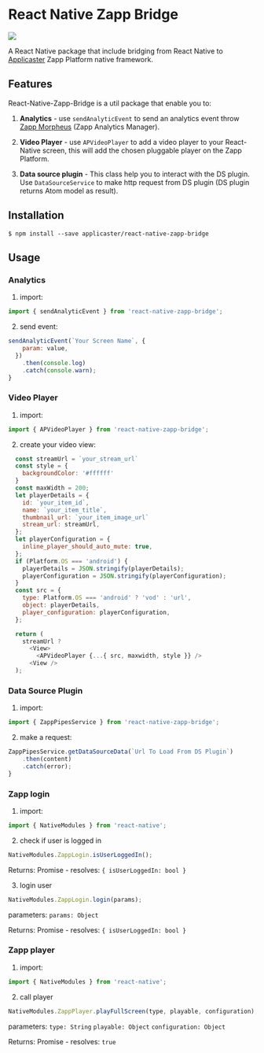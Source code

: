 # React Native Zapp Bridge

![](https://img.shields.io/badge/React%20Native-0.50.4-blue.svg)

A React Native package that include bridging from React Native to [Applicaster](http://www.applicaster.com) Zapp Platform native framework.

## Features

React-Native-Zapp-Bridge is a util package that enable you to:

1. **Analytics** - use `sendAnalyticEvent` to send an analytics event throw [Zapp Morpheus](http://developer-zapp.applicaster.com/analytics/morpheus/morpheus.html) (Zapp Analytics Manager).

2. **Video Player** - use `APVideoPlayer` to add a video player to your React-Native screen, this will add the chosen pluggable player on the Zapp Platform.

3. **Data source plugin** - This class help you to interact with the DS plugin. Use `DataSourceService` to make http request from DS plugin (DS plugin returns Atom model as result).

## Installation

`$ npm install --save applicaster/react-native-zapp-bridge `


## Usage

### Analytics
  1. import:
  ```javascript
  import { sendAnalyticEvent } from 'react-native-zapp-bridge';
  ```
  2. send event:
  ```javascript
  sendAnalyticEvent(`Your Screen Name`, {
      param: value,
    })
      .then(console.log)
      .catch(console.warn);
  }
  ```

### Video Player
  1. import:
  ```javascript
  import { APVideoPlayer } from 'react-native-zapp-bridge';
  ```
  2. create your video view:
  ```javascript
    const streamUrl = `your_stream_url`
    const style = {
      backgroundColor: '#ffffff'
    }
    const maxWidth = 200;
    let playerDetails = {
      id: `your_item_id`,
      name: `your_item_title`,
      thumbnail_url: `your_item_image_url`
      stream_url: streamUrl,
    };
    let playerConfiguration = {
      inline_player_should_auto_mute: true,
    };
    if (Platform.OS === 'android') {
      playerDetails = JSON.stringify(playerDetails);
      playerConfiguration = JSON.stringify(playerConfiguration);
    }
    const src = {
      type: Platform.OS === 'android' ? 'vod' : 'url',
      object: playerDetails,
      player_configuration: playerConfiguration,
    };

    return (
      streamUrl ?
        <View>
          <APVideoPlayer {...{ src, maxwidth, style }} />
        <View />
    );
  ```

### Data Source Plugin
  1. import:
  ```javascript
  import { ZappPipesService } from 'react-native-zapp-bridge';
  ```
  2. make a request:
  ```javascript
  ZappPipesService.getDataSourceData(`Url To Load From DS Plugin`)
      .then(content)
      .catch(error);
  }
  ```

### Zapp login
1. import:
```javascript
import { NativeModules } from 'react-native';
```
2. check if user is logged in
```javascript
NativeModules.ZappLogin.isUserLoggedIn();
```
Returns:
Promise - resolves:
`{ isUserLoggedIn: bool }`

3. login user
```javascript
NativeModules.ZappLogin.login(params);
```
parameters:
`params: Object`

Returns:
Promise - resolves:
`{ isUserLoggedIn: bool }`

### Zapp player
1. import:
```javascript
import { NativeModules } from 'react-native';
```
2. call player
```javascript
NativeModules.ZappPlayer.playFullScreen(type, playable, configuration);
```
parameters:
`type: String`
`playable: Object`
`configuration: Object`

Returns:
Promise - resolves:
`true`